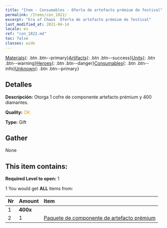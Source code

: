 ```yaml
---
title: "Item - Consumables - Oferta de artefacto prémium de festival"
permalink: /Items/con_1822/
excerpt: "Era of Chaos  Oferta de artefacto prémium de festival"
last_modified_at: 2021-04-14
locale: es
ref: "con_1822.md"
toc: false
classes: wide
---
```

 [Materials](/es/Items/){: .btn .btn--primary}[Artifacts](/es/Items/Artifacts/){: .btn .btn--success}[Units](/es/Items/Units/){: .btn .btn--warning}[Heroes](/es/Items/Heroes/){: .btn .btn--danger}[Consumables](/es/Items/Consumables/){: .btn .btn--info}[Unknown](/es/Items/Unknown/){: .btn .btn--primary}

## Detalles
 **Descripción:** Otorga 1 cofre de componente artefacto prémium y 400 diamantes.

 **Quality:** <span style="color: #FF8C00">OK</span>

 **Type:** Gift

## Gather

  None

## This item contains:

 **Required Level to open:** 1

 1 You would get **ALL** items  from:

  | Nr | Amount |     Item    |
  |:---|:-------|:------------|
  | 1 |  **400x** | <i class="fas fa-gem"/> |  | 
  | 2 | 1 | [Paquete de componente de artefacto prémium](/es/Items/con_1507/) | 
